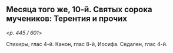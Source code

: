 
## Месяца того же, 10-й. Святых сорока мучеников: Терентия и прочих  

<*p. 445 / 601*>

Стихиры, глас 4-й. Канон, глас 8-й, Иосифа. Седален, глас 4-й.    
